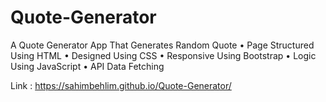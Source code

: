 # Quote-Generator
A Quote Generator App That Generates Random Quote
• Page Structured Using HTML 
• Designed Using CSS 
• Responsive Using Bootstrap 
• Logic Using JavaScript 
• API Data Fetching

Link : https://sahimbehlim.github.io/Quote-Generator/
